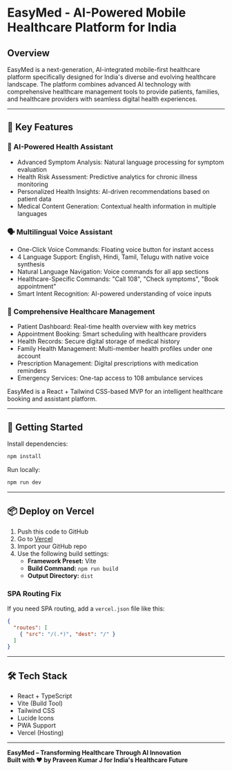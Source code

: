 # EasyMed - AI-Powered Mobile Healthcare Platform for India

## Overview

EasyMed is a next-generation, AI-integrated mobile-first healthcare platform specifically designed for India's diverse and evolving healthcare landscape. The platform combines advanced AI technology with comprehensive healthcare management tools to provide patients, families, and healthcare providers with seamless digital health experiences.

---

## 🌟 Key Features

### 🤖 AI-Powered Health Assistant
- Advanced Symptom Analysis: Natural language processing for symptom evaluation
- Health Risk Assessment: Predictive analytics for chronic illness monitoring
- Personalized Health Insights: AI-driven recommendations based on patient data
- Medical Content Generation: Contextual health information in multiple languages

### 🗣️ Multilingual Voice Assistant
- One-Click Voice Commands: Floating voice button for instant access
- 4 Language Support: English, Hindi, Tamil, Telugu with native voice synthesis
- Natural Language Navigation: Voice commands for all app sections
- Healthcare-Specific Commands: "Call 108", "Check symptoms", "Book appointment"
- Smart Intent Recognition: AI-powered understanding of voice inputs

### 📱 Comprehensive Healthcare Management
- Patient Dashboard: Real-time health overview with key metrics
- Appointment Booking: Smart scheduling with healthcare providers
- Health Records: Secure digital storage of medical history
- Family Health Management: Multi-member health profiles under one account
- Prescription Management: Digital prescriptions with medication reminders
- Emergency Services: One-tap access to 108 ambulance services

EasyMed is a React + Tailwind CSS-based MVP for an intelligent healthcare booking and assistant platform.

---

## 🚀 Getting Started

Install dependencies:

```bash
npm install
```

Run locally:

```bash
npm run dev
```

---

## 📦 Deploy on Vercel

1. Push this code to GitHub
2. Go to [Vercel](https://vercel.com)
3. Import your GitHub repo
4. Use the following build settings:
   - **Framework Preset:** Vite
   - **Build Command:** `npm run build`
   - **Output Directory:** `dist`

### SPA Routing Fix

If you need SPA routing, add a `vercel.json` file like this:

```json
{
  "routes": [
    { "src": "/(.*)", "dest": "/" }
  ]
}
```

---

## 🛠 Tech Stack

- React + TypeScript
- Vite (Build Tool)
- Tailwind CSS
- Lucide Icons
- PWA Support
- Vercel (Hosting)

---

**EasyMed – Transforming Healthcare Through AI Innovation**  
**Built with ❤️ by Praveen Kumar J for India's Healthcare Future**
